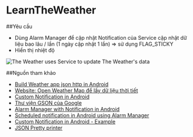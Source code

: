 ﻿# LearnTheWeather

##Yêu cầu
+ Dùng Alarm Manager để cập nhật Notification của Service cập nhật dữ liệu bao lâu / lần (1 ngày cập nhật 1 lần) => sử dụng FLAG_STICKY
+ Hiển thị nhiệt độ 

![The Weather uses Service to update The Weather's data](http://i477.photobucket.com/albums/rr132/trungepu/TheWeather-Service_zpsn9kg6kq1.jpg)

##Nguồn tham khảo
+ [Build Weather app json http in Android](http://www.survivingwithandroid.com/2013/05/build-weather-app-json-http-android.html)
+ [Website: Open Weather Map để lấy dữ liệu thời tiết](http://openweathermap.org/examples)
+ [Custom Notification in Android](https://developer.android.com/guide/topics/ui/notifiers/notifications.html)
+ [Thư viện GSON của Google](https://github.com/google/gson/blob/master/UserGuide.md)
+ [Alarm Manager with Notification in Android](https://gist.github.com/BrandonSmith/6679223)
+ [Scheduled notification in Android using Alarm Manager](https://nnish.com/2014/12/16/scheduled-notifications-in-android-using-alarm-manager/)
+ [Custom Notification in Android - Example](http://www.androidbegin.com/tutorial/android-custom-notification-tutorial/)
+ [JSON Pretty printer](http://jsonprettyprint.com/json-pretty-printer.php)
